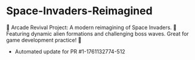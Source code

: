 # Space-Invaders-Reimagined
👾 Arcade Revival Project: A modern reimagining of Space Invaders. 🚀 Featuring dynamic alien formations and challenging boss waves. Great for game development practice! 🌌


- Automated update for PR #1-1761132774-512